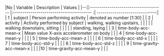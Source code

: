 

|No |  Variable                             |        Description                        |               Values           |
|--:|:------------------------------------- |:---------------------------------------- :| ------------------------------:|
| 1 |  subject                              |  Person performing activity               |   denoted as number [1:30]     |
| 2 |  activity                             |  Activity performed by subject            |   walking, walking upstairs,   |
|   |                                       |                                           |   walking downstairs, sitting  |
|   |                                       |                                           |   standing, laying             |
| 3 |  time-body-acc-mean-x                 |  Mean value X-axis accelerometer on body  |                                |
| 4 |  time-body-acc-mean-y                 |                                           |                                |
| 5 |  time-body-acc-mean-z                 |                                           |                                |
| 6 |  time-body-acc-std-x                  |                                           |                                |
| 7 |  time-body-acc-std-y                  |                                           |                                |
| 8 |  time-body-acc-std-z                  |                                           |                                |
| 9 |  time-gravity-acc-mean-x              |                                           |                                |
|10 |  time-gravity-acc-mean-y              |                                           |                                |
